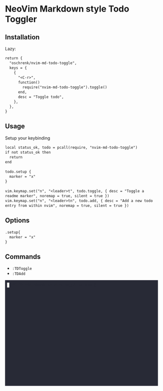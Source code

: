 # NeoVim Markdown style Todo Toggler

## Installation

Lazy:

```
return {
  "oschrenk/nvim-md-todo-toggle",
  keys = {
    {
      "<C-r>",
      function()
        require("nvim-md-todo-toggle").toggle()
      end,
      desc = "Toggle todo",
    },
  },
}
```

## Usage

Setup your keybinding

```
local status_ok, todo = pcall(require, "nvim-md-todo-toggle")
if not status_ok then
  return
end

todo.setup {
  marker = "x"
}

vim.keymap.set("n", "<leader>t", todo.toggle, { desc = "Toggle a readme marker", noremap = true, silent = true })
vim.keymap.set("n", "<leader>tn", todo.add, { desc = "Add a new todo entry from within nvim", noremap = true, silent = true })
```

## Options

```
.setup{
  marker = "x"
}
```

## Commands

- `:TDToggle`
- `:TDAdd`

![Nvim Todo Markdown Toggler in action](toggler.gif)
